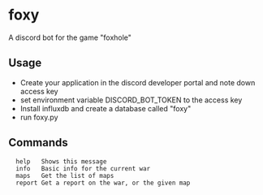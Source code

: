 # foxy
A discord bot for the game "foxhole"

## Usage
- Create your application in the discord developer portal and note down access key
- set environment variable DISCORD_BOT_TOKEN to the access key
- Install influxdb and create a database called "foxy"
- run foxy.py

## Commands
```
  help   Shows this message
  info   Basic info for the current war
  maps   Get the list of maps
  report Get a report on the war, or the given map
```

